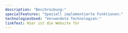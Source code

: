 ```yaml
---
description: "Beschreibung:"
specialFeatures: "Speziell implementierte Funktionen:"
technologiesUsed: "Verwendete Technologien:"
linkText: Hier ist die Website für
---
```

